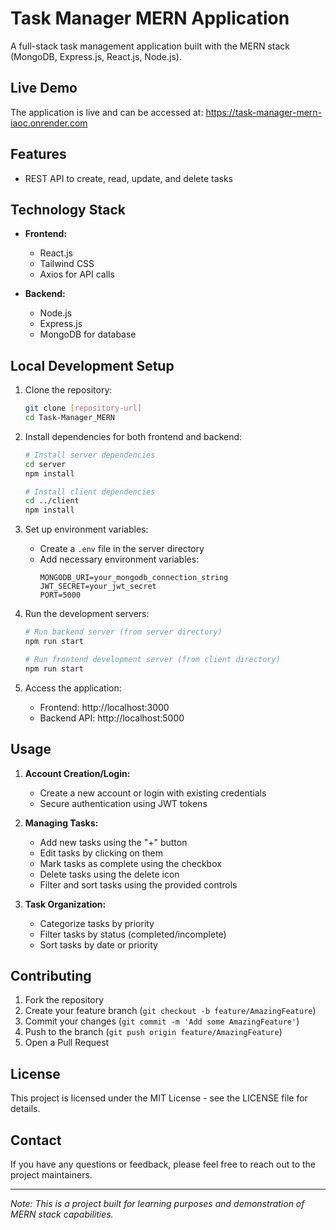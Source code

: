 # Task Manager MERN Application

A full-stack task management application built with the MERN stack (MongoDB, Express.js, React.js, Node.js).

## Live Demo

The application is live and can be accessed at:
https://task-manager-mern-iaoc.onrender.com

## Features

- REST API to create, read, update, and delete tasks

## Technology Stack

- **Frontend:**

  - React.js
  - Tailwind CSS
  - Axios for API calls

- **Backend:**
  - Node.js
  - Express.js
  - MongoDB for database

## Local Development Setup

1. Clone the repository:

   ```bash
   git clone [repository-url]
   cd Task-Manager_MERN
   ```

2. Install dependencies for both frontend and backend:

   ```bash
   # Install server dependencies
   cd server
   npm install

   # Install client dependencies
   cd ../client
   npm install
   ```

3. Set up environment variables:

   - Create a `.env` file in the server directory
   - Add necessary environment variables:
     ```
     MONGODB_URI=your_mongodb_connection_string
     JWT_SECRET=your_jwt_secret
     PORT=5000
     ```

4. Run the development servers:

   ```bash
   # Run backend server (from server directory)
   npm run start

   # Run frontend development server (from client directory)
   npm run start
   ```

5. Access the application:
   - Frontend: http://localhost:3000
   - Backend API: http://localhost:5000

## Usage

1. **Account Creation/Login:**

   - Create a new account or login with existing credentials
   - Secure authentication using JWT tokens

2. **Managing Tasks:**

   - Add new tasks using the "+" button
   - Edit tasks by clicking on them
   - Mark tasks as complete using the checkbox
   - Delete tasks using the delete icon
   - Filter and sort tasks using the provided controls

3. **Task Organization:**
   - Categorize tasks by priority
   - Filter tasks by status (completed/incomplete)
   - Sort tasks by date or priority

## Contributing

1. Fork the repository
2. Create your feature branch (`git checkout -b feature/AmazingFeature`)
3. Commit your changes (`git commit -m 'Add some AmazingFeature'`)
4. Push to the branch (`git push origin feature/AmazingFeature`)
5. Open a Pull Request

## License

This project is licensed under the MIT License - see the LICENSE file for details.

## Contact

If you have any questions or feedback, please feel free to reach out to the project maintainers.

---

_Note: This is a project built for learning purposes and demonstration of MERN stack capabilities._
